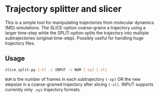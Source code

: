 # Trajectory splitter and slicer

This is a simple tool for manipulating trajectories from molecular dynamics (MD) simulations. The SLICE-option coarse-grains a trajectory using a larger time-step while the SPLIT-option splits the trajectory into multiple subtrajectories (original time-step). Possibly useful for handling huge trajectory files.

## Usage

```bash
slice_split.py [-h] -i INPUT -n NUM [-sp] [-sl]
```
```NUM``` is the number of frames in each subtrajectory ```(-sp)``` OR the new stepsize in a coarse-grained trajectory after slicing ```(-sl)```. INPUT supports currently only ```.xyz``` trajectory formats.
